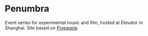 # Penumbra

Event series for experimental music and film, hosted at Elevator in Shanghai. Site based on [Pineapple](https://arnolds.io/pineapple/).